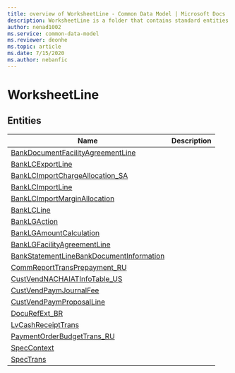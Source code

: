 ```yaml
---
title: overview of WorksheetLine - Common Data Model | Microsoft Docs
description: WorksheetLine is a folder that contains standard entities related to the Common Data Model.
author: nenad1002
ms.service: common-data-model
ms.reviewer: deonhe
ms.topic: article
ms.date: 7/15/2020
ms.author: nebanfic
---
```


# WorksheetLine


## Entities

|Name|Description|
|---|---|
|[BankDocumentFacilityAgreementLine](BankDocumentFacilityAgreementLine.md)||
|[BankLCExportLine](BankLCExportLine.md)||
|[BankLCImportChargeAllocation_SA](BankLCImportChargeAllocation_SA.md)||
|[BankLCImportLine](BankLCImportLine.md)||
|[BankLCImportMarginAllocation](BankLCImportMarginAllocation.md)||
|[BankLCLine](BankLCLine.md)||
|[BankLGAction](BankLGAction.md)||
|[BankLGAmountCalculation](BankLGAmountCalculation.md)||
|[BankLGFacilityAgreementLine](BankLGFacilityAgreementLine.md)||
|[BankStatementLineBankDocumentInformation](BankStatementLineBankDocumentInformation.md)||
|[CommReportTransPrepayment_RU](CommReportTransPrepayment_RU.md)||
|[CustVendNACHAIATInfoTable_US](CustVendNACHAIATInfoTable_US.md)||
|[CustVendPaymJournalFee](CustVendPaymJournalFee.md)||
|[CustVendPaymProposalLine](CustVendPaymProposalLine.md)||
|[DocuRefExt_BR](DocuRefExt_BR.md)||
|[LvCashReceiptTrans](LvCashReceiptTrans.md)||
|[PaymentOrderBudgetTrans_RU](PaymentOrderBudgetTrans_RU.md)||
|[SpecContext](SpecContext.md)||
|[SpecTrans](SpecTrans.md)||
